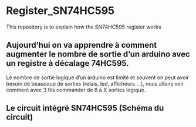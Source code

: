 # Register_SN74HC595
This repository is to explain how the SN74HC595 register works

## Aujourd’hui on va apprendre à comment augmenter le nombre de sortie d’un arduino avec un registre à décalage 74HC595.
Le nombre de sortie logique d’un arduino est limité et souvent on peut avoir besoin de beaucoup de sorties (relais, led, afficheurs …), nous allons voir comment avec 3 fils commander de 8 à X sorties logique.

## Le circuit intégré SN74HC595 (Schéma du circuit)

